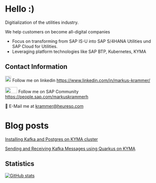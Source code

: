 # Hello :)

Digitialization of the utilities industry.

We help customers on become all-digital companies
  - Focus on transforming from SAP IS-U into SAP S/4HANA Utilities und SAP Cloud for Utilities.
  - Leveraging platform technologies like SAP BTP, Kubernetes, KYMA

## Contact Information
<img src="https://raw.githubusercontent.com/FortAwesome/Font-Awesome/6.x/svgs/brands/linkedin.svg" width="20" height="20"> Follow me on linkedin https://www.linkedin.com/in/markus-krammer/

<img src="https://upload.wikimedia.org/wikipedia/commons/8/8f/SAP-Logo.svg" width="40" height="20"> Follow me on SAP Community https://people.sap.com/markuskrammerh

📧 E-Mail me at krammer@heureso.com

# Blog posts
[Installing Kafka and Postgres on KYMA cluster](https://blogs.sap.com/2024/01/09/installing-kafka-and-postgres-on-kyma/)

[Sending and Receiving Kafka Messages using Quarkus on KYMA](https://community.sap.com/t5/open-source-blogs/sending-and-receiving-kafka-messages-using-quarkus-and-kyma/ba-p/13583287/)


## Statistics

[![GitHub stats](https://github-readme-stats.vercel.app/api?username=mizmauz)](https://github.com/anuraghazra/github-readme-stats)
